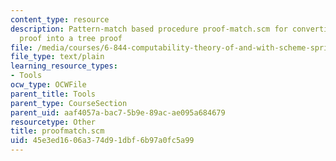 ```yaml
---
content_type: resource
description: Pattern-match based procedure proof-match.scm for converting a sequence-of-equations
  proof into a tree proof
file: /media/courses/6-844-computability-theory-of-and-with-scheme-spring-2003/45e3ed1606a374d91dbf6b97a0fc5a99_proofmatch.scm
file_type: text/plain
learning_resource_types:
- Tools
ocw_type: OCWFile
parent_title: Tools
parent_type: CourseSection
parent_uid: aaf4057a-bac7-5b9e-89ac-ae095a684679
resourcetype: Other
title: proofmatch.scm
uid: 45e3ed16-06a3-74d9-1dbf-6b97a0fc5a99
---
```

